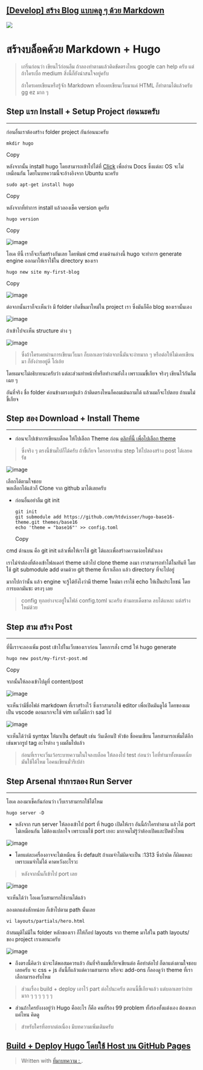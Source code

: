 
## [[Develop] สร้าง Blog แบบคลู ๆ ด้วย Markdown](https://bozzlab.github.io/post/hugo-blog/)

![](https://bozzlab.github.io/img/hugo.png)

# สร้างบล็อคด้วย Markdown + Hugo

> เกริ่นก่อนว่า เขียนไว้ก่อนลืม ถ้าลองทำตามแล้วติดขัดตรงไหน google can help ครับ แต่ถ้าใครเบื่อ medium สิ่งนี้ก็ยังน่าสนใจอยู่ครับ
> 
> ถ้าใครเคยเขียนหรือรู้จัก Markdown หรือเคยเขียนเว็บมาแค่ HTML ก็ทำตามได้แล้วครับ gg ez มาก ๆ

## Step แรก Install + Setup Project ก่อนนะครับ

----------

ก่อนอื่นเราต้องสร้าง folder project กันก่อนนะครับ

```shell
mkdir hugo

```

Copy

หลังจากนั้น install hugo โดยสามารถเข้าไปได้ที่  [Click](https://gohugo.io/getting-started/installing/)  เพื่ออ่าน Docs ซึ่งแต่ละ OS จะไม่เหมือนกัน โดยในบทความนี้จะอ้างอิงจาก Ubuntu นะครับ

```shell
sudo apt-get install hugo

```

Copy

หลังจากที่ทำการ install แล้วลองเช็ค version ดูครับ

```shell
hugo version

```

Copy

  
![image](https://bozzlab.github.io/img/hugo-p1.png)  

โอเค ทีนี้ เราก็จะเริ่มสร้างกันเลย โดยพิมพ์ cmd ตามด้านล่างนี้ hugo จะทำการ generate engine ออกมาให้เราใช้ใน directory ของเรา

```shell
hugo new site my-first-blog

```

Copy

  
![image](https://bozzlab.github.io/img/hugo-p2.png)  

ต่อจากนั้นเราก็จะเห็นว่า มี folder เกิดขึ้นมาใหม่ใน project เรา ซึ่งมันก็คือ blog ของเรานั้นเอง

  
![image](https://bozzlab.github.io/img/hugo-p3.png)  

ถ้าเข้าไปจะเห็น structure ต่าง ๆ

  
![image](https://bozzlab.github.io/img/hugo-p4.png)  

> ซึ่งถ้าใครเคยผ่านการเขียนเว็บมา ก็บอกเลยว่าต่อจากนี้มันจะง่ายมาก ๆ หรือต่อให้ไม่เคยเขียนมา ก็ยังง่ายอยู่ดี โถ่เอ้ย

โดยผมจะไม่อธิบายนะครับว่า แต่ละส่วนทำหน้าที่หรือทำงานยังไง เพราะผมขี้เกียจ จริงๆ เขียนไว้กันลืมเฉย ๆ

อันที่จริง ชื่อ folder ค่อนข้างตรงอยู่แล้ว ถ้าติดตรงไหนก็คอมเม้นถามได้ แล้วผมก็จะไปตอบ ถ้าผมไม่ขี้เกียจ

## Step สอง Download + Install Theme

----------

-   ก่อนจะไปเข้าการเขียนบล็อค ให้ไปเลือก Theme ก่อน  [คลิกที่นี้ เพื่อไปเลือก theme](https://themes.gohugo.io/)

> ซึ่งจริง ๆ ตรงนี้ข้ามไปก็ได้ครับ ถ้าขี้เกียจ ใครอยากข้าม step ให้ไปลองสร้าง post ได้เลยครัช

  
![image](https://bozzlab.github.io/img/hugo-theme.png)  

เลือกได้ตามใจชอบ  
พอเลือกได้แล้วก็ Clone จาก github มาได้เลยครับ

-   ก่อนอื่นอย่าลืม git init
    
    ```shell
    git init 
    git submodule add https://github.com/htdvisser/hugo-base16-theme.git themes/base16  
    echo 'theme = "base16"' >> config.toml
    
    ```
    
    Copy
    

cmd ด้านบน คือ git init แล้วเพื่อให้เราใช้ git ได้และเพื่อสร้างความง่อยให้ตัวเอง

เราไม่จำต้องที่ต้องเข้าโฟลเดอร์ theme แล้วไป clone theme ลงมา เราสามารถทำได้ในทันที โดยใช้ git submodule add ตามด้วย git theme ที่เราเลือก แล้ว directory ที่จะไปอยู๋

มากไปกว่านั้น แล้ว engine จะรู้ได้ยังไงว่ามี theme ใหม่มา เราใช้ echo ให้เป็นประโยชน์ โดยการบอกมันซะ ตรงๆ เลย

> config ทุกอย่างจะอยู่ในไฟล์ config.toml นะครับ ห้ามลบเด็ดขาด ลบได้แหละ แต่สร้างใหม่ด้วย

## Step สาม สร้าง Post

----------

ที่นี้เราจะลองเพิ่ม post เข้าไปในเว็บของเราก่อน โดยการสั่ง cmd ให้ hugo generate

```shell
hugo new post/my-first-post.md

```

Copy

จากนั้นให้ลองเข้าไปดูที่ content/post

  
![image](https://bozzlab.github.io/img/hugo-list-blog-1.png)  

จะเห็นว่ามีชื่อไฟล์ markdown ที่เราสร้างไว้ ซึ่งเราสามรถใช้ editor เพื่อเปิดมันดูได้ โดยของผมเป็น vscode ตอนแรกจะใช้ vim แต่ไม่ดีกว่า sad ไป

![image](https://bozzlab.github.io/img/hugo-blog-1.png)

จะเห็นได้ว่ามี syntax ให้มาเป็น default เช่น วันเดือนปี หัวข้อ ชื่อคนเขียน โดยสามารถเพิ่มได้อีก เช่นพวกรูป tag อะไรต่าง ๆ ผมลืมไปแล้ว

> ก่อนที่เราจะเวิ่นเว้อระบายความในใจลงบล็อค ให้ลองไป test ก่อนว่า ไอที่ทำมาทั้งหมดเนี่ย มันใช้ได้ไหม ไอคนเขียนมั่วรึเปล่า

## Step Arsenal ทำการลอง Run Server

----------

โอเค ลองมาเช็คกันก่อนว่า เว็บเราสามารถใช้ได้ไหม

```shell
hugo server -D

```

-   หลังจาก run server ให้ลองเข้าไป port ที่ hugo เปิดให้เรา อันนี้ถ้าใครทำตาม แล้วได้ port ไม่เหมือนกัน ไม่ต้องแปลกใจ เพราะผมใช้ port เยอะ มากจนไม่รู้ว่าต้องเปิดและปิดตัวไหน

![image](https://bozzlab.github.io/img/hugo-serv.png)

-   โดยแต่ละเครื่องอาจจะไม่เหมือน ซึ่ง default ถ้าผมจำไม่ผิดจะเป็น :1313 ซึ่งถ้าผิด ก็ผิดแหละ เพราะผมจำไม่ได้ คาดหวังอะไรวะ

> หลังจากนั้นก็เข้าไป port เลย

![image](https://bozzlab.github.io/img/hugo-runweb.png)

จะเห็นได้ว่า โอเคเว็บสามารถใช้งานได้แล้ว

ลองตกแต่งสักหน่อย ก็เข้าไปตาม path นั้นเลย

```shell
vi layouts/partials/hero.html 

```


ถ้าสมมุติไม่มีใน folder หลักของเรา ก็ให้ก็อป layouts จาก theme มาใส่ใน path layouts/ ของ project เราเลยนะครับ

![image](https://bozzlab.github.io/img/hugo-cm.png)

-   ถึงตรงนี้คิดว่า น่าจะได้พอสมควรแล้ว อันที่จริงผมขี้เกียจเขียนต่อ คือท่าต่อไป ก็ตกแต่งตามใจชอบเลยครับ จะ css + js อันนี้ก็แล้วแต่ความสามารถ หรือจะ add-ons ก็ลองดูว่า theme ที่เราเลือกมารองรับไหม

> ส่วนเรื่อง build + deploy เอาไว้ part ต่อไปนะครับ ตอนนี้ขี้เกียจแล้ว แต่บอกเลยว่าง่ายมาก ๆ ๆ ๆ ๆ ๆ ๆ

-   ส่วนถ้าใครยังงงอยู่ว่า Hugo คืออะไร ก็คือ คนที่ร้อง 99 problem ทั้งร้องทั้งแต่งเอง ต้องเหงาแค่ไหน คิดดู

> สำหรับใครที่อยากต่อเนื่อง มีบทความเพิ่มเติมครับ

## [Build + Deploy Hugo โดยใช้ Host บน GitHub Pages](https://bozzlab.github.io/post/hugo-build/)

> Written with [ที่มาบทความ : ](https://bozzlab.github.io/post/hugo-blog/).
<!--stackedit_data:
eyJoaXN0b3J5IjpbMTA0MTQ4NTQ2NiwtMTEyNzIxNTE4N119
-->